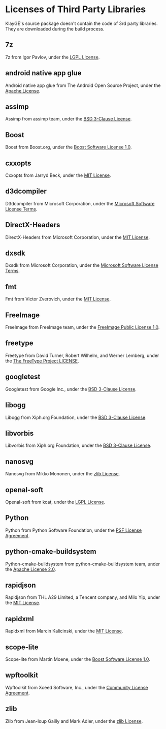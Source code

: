 # Licenses of Third Party Libraries

KlayGE's source package doesn't contain the code of 3rd party libraries. They are downloaded during the build process.

## 7z

7z from Igor Pavlov, under the [LGPL License](https://7-zip.org/license.txt).

## android native app glue

Android native app glue from The Android Open Source Project, under the [Apache License](https://android.googlesource.com/platform/ndk/+/refs/heads/master/sources/android/native_app_glue/NOTICE).

## assimp

Assimp from assimp team, under the [BSD 3-Clause License](https://www.assimp.org/index.php/license).

## Boost

Boost from Boost.org, under the [Boost Software License 1.0](https://www.boost.org/LICENSE_1_0.txt).

## cxxopts

Cxxopts from Jarryd Beck, under the [MIT License](https://github.com/jarro2783/cxxopts/blob/master/LICENSE).

## d3dcompiler

D3dcompiler from Microsoft Corporation, under the [Microsoft Software License Terms](https://github.com/apitrace/dxsdk/blob/master/Documentation/License%20Agreements/DirectX%20SDK%20EULA.txt).

## DirectX-Headers

DirectX-Headers from Microsoft Corporation, under the [MIT License](https://github.com/microsoft/DirectX-Headers/blob/main/LICENSE).

## dxsdk

Dxsdk from Microsoft Corporation, under the [Microsoft Software License Terms](https://github.com/apitrace/dxsdk/blob/master/Documentation/License%20Agreements/DirectX%20SDK%20EULA.txt).

## fmt

Fmt from Victor Zverovich, under the [MIT License](https://github.com/fmtlib/fmt/blob/master/LICENSE.rst).

## FreeImage

FreeImage from FreeImage team, under the [FreeImage Public License 1.0](https://freeimage.sourceforge.io/freeimage-license.txt).

## freetype

Freetype from David Turner, Robert Wilhelm, and Werner Lemberg, under the [The FreeType Project LICENSE](https://gitlab.freedesktop.org/freetype/freetype/-/blob/master/docs/FTL.TXT).

## googletest

Googletest from Google Inc., under the [BSD 3-Clause License](https://github.com/google/googletest/blob/master/LICENSE).

## libogg

Libogg from Xiph.org Foundation, under the [BSD 3-Clause License](https://github.com/xiph/ogg/blob/master/COPYING).

## libvorbis

Libvorbis from Xiph.org Foundation, under the [BSD 3-Clause License](https://github.com/xiph/vorbis/blob/master/COPYING).

## nanosvg

Nanosvg from Mikko Mononen, under the [zlib License](https://github.com/memononen/nanosvg/blob/master/LICENSE.txt).

## openal-soft

Openal-soft from kcat, under the [LGPL License](https://github.com/kcat/openal-soft/blob/master/COPYING).

## Python

Python from Python Software Foundation, under the [PSF License Agreement](https://docs.python.org/3/license.html#psf-license).

## python-cmake-buildsystem

Python-cmake-buildsystem from python-cmake-buildsystem team, under the [Apache License 2.0](https://github.com/python-cmake-buildsystem/python-cmake-buildsystem/blob/master/LICENSE_Apache_20).

## rapidjson

Rapidjson from THL A29 Limited, a Tencent company, and Milo Yip, under the [MIT License](https://github.com/Tencent/rapidjson/blob/master/license.txt).

## rapidxml

Rapidxml from Marcin Kalicinski, under the [MIT License](http://rapidxml.sourceforge.net/license.txt).

## scope-lite

Scope-lite from Martin Moene, under the [Boost Software License 1.0](https://github.com/martinmoene/scope-lite/blob/master/LICENSE.txt).

## wpftoolkit

Wpftoolkit from Xceed Software, Inc., under the [Community License Agreement](https://github.com/xceedsoftware/wpftoolkit/blob/master/license.md).

## zlib

Zlib from Jean-loup Gailly and Mark Adler, under the [zlib License](http://zlib.net/zlib_license.html).

